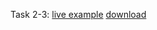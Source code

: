 Task 2-3: [live example](https://artyom-zhidkov.github.io/DZ_Hillel/DZ-2-3/) [download](https://artyom-zhidkov.github.io/DZ_Hillel/DZ-2-3/task.zip)
